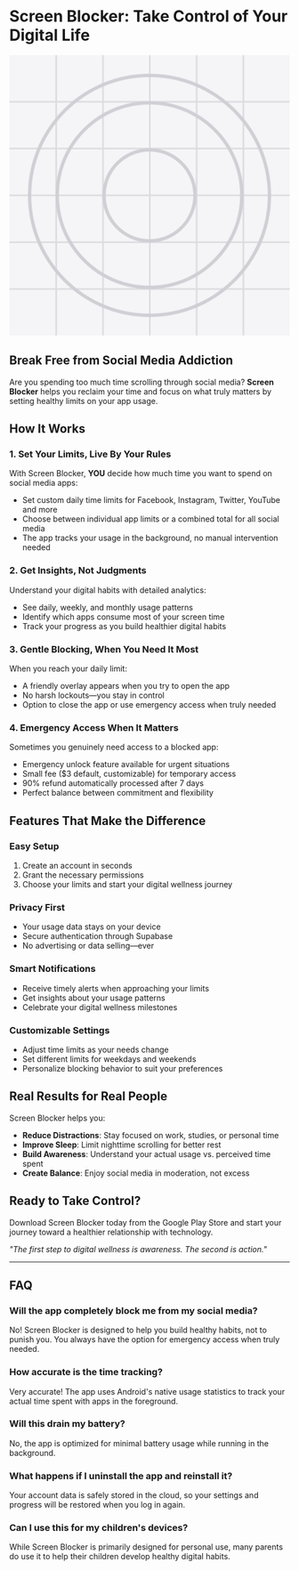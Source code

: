 # Screen Blocker: Take Control of Your Digital Life

![Screen Blocker App](assets/icon.png)

## Break Free from Social Media Addiction

Are you spending too much time scrolling through social media? **Screen Blocker** helps you reclaim your time and focus on what truly matters by setting healthy limits on your app usage.

## How It Works

### 1. Set Your Limits, Live By Your Rules

With Screen Blocker, **YOU** decide how much time you want to spend on social media apps:

- Set custom daily time limits for Facebook, Instagram, Twitter, YouTube and more
- Choose between individual app limits or a combined total for all social media
- The app tracks your usage in the background, no manual intervention needed

### 2. Get Insights, Not Judgments

Understand your digital habits with detailed analytics:

- See daily, weekly, and monthly usage patterns
- Identify which apps consume most of your screen time
- Track your progress as you build healthier digital habits

### 3. Gentle Blocking, When You Need It Most

When you reach your daily limit:

- A friendly overlay appears when you try to open the app
- No harsh lockouts—you stay in control
- Option to close the app or use emergency access when truly needed

### 4. Emergency Access When It Matters

Sometimes you genuinely need access to a blocked app:

- Emergency unlock feature available for urgent situations
- Small fee ($3 default, customizable) for temporary access
- 90% refund automatically processed after 7 days
- Perfect balance between commitment and flexibility

## Features That Make the Difference

### Easy Setup

1. Create an account in seconds
2. Grant the necessary permissions
3. Choose your limits and start your digital wellness journey

### Privacy First

- Your usage data stays on your device
- Secure authentication through Supabase
- No advertising or data selling—ever

### Smart Notifications

- Receive timely alerts when approaching your limits
- Get insights about your usage patterns
- Celebrate your digital wellness milestones

### Customizable Settings

- Adjust time limits as your needs change
- Set different limits for weekdays and weekends
- Personalize blocking behavior to suit your preferences

## Real Results for Real People

Screen Blocker helps you:

- **Reduce Distractions**: Stay focused on work, studies, or personal time
- **Improve Sleep**: Limit nighttime scrolling for better rest
- **Build Awareness**: Understand your actual usage vs. perceived time spent
- **Create Balance**: Enjoy social media in moderation, not excess

## Ready to Take Control?

Download Screen Blocker today from the Google Play Store and start your journey toward a healthier relationship with technology.

*"The first step to digital wellness is awareness. The second is action."*

---

## FAQ

### Will the app completely block me from my social media?
No! Screen Blocker is designed to help you build healthy habits, not to punish you. You always have the option for emergency access when truly needed.

### How accurate is the time tracking?
Very accurate! The app uses Android's native usage statistics to track your actual time spent with apps in the foreground.

### Will this drain my battery?
No, the app is optimized for minimal battery usage while running in the background.

### What happens if I uninstall the app and reinstall it?
Your account data is safely stored in the cloud, so your settings and progress will be restored when you log in again.

### Can I use this for my children's devices?
While Screen Blocker is primarily designed for personal use, many parents do use it to help their children develop healthy digital habits.
